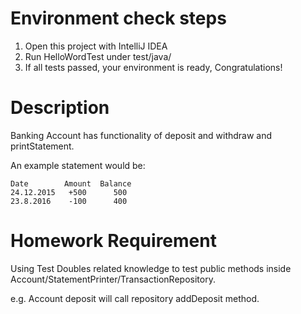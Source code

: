 # Environment check steps 
1. Open this project with IntelliJ IDEA
2. Run HelloWordTest under test/java/
3. If all tests passed, your environment is ready, Congratulations!

# Description
Banking Account has functionality of deposit and withdraw and printStatement.

An example statement would be:

```
Date        Amount  Balance
24.12.2015   +500      500
23.8.2016    -100      400
```

# Homework Requirement
Using Test Doubles related knowledge to test public methods inside Account/StatementPrinter/TransactionRepository.

e.g. Account deposit will call repository addDeposit method.